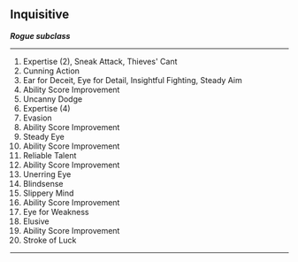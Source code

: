﻿## Inquisitive

***Rogue subclass***

___
1. Expertise (2), Sneak Attack, Thieves' Cant
2. Cunning Action
3. Ear for Deceit, Eye for Detail, Insightful Fighting, Steady Aim
4. Ability Score Improvement
5. Uncanny Dodge
6. Expertise (4)
7. Evasion
8. Ability Score Improvement
9. Steady Eye
10. Ability Score Improvement
11. Reliable Talent
12. Ability Score Improvement
13. Unerring Eye
14. Blindsense
15. Slippery Mind
16. Ability Score Improvement
17. Eye for Weakness
18. Elusive
19. Ability Score Improvement
20. Stroke of Luck

---
